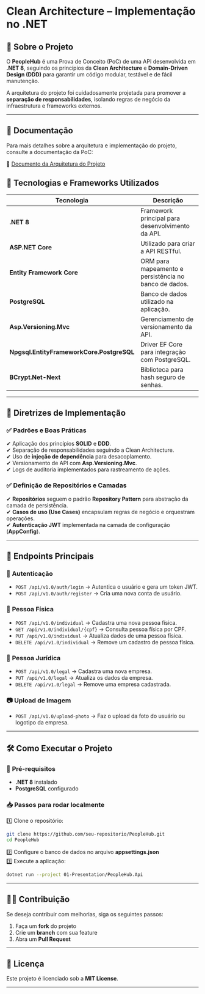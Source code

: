 # Clean Architecture – Implementação no .NET

## 📌 Sobre o Projeto  
O **PeopleHub** é uma Prova de Conceito (PoC) de uma API desenvolvida em **.NET 8**, seguindo os princípios da **Clean Architecture** e **Domain-Driven Design (DDD)** para garantir um código modular, testável e de fácil manutenção.  

A arquitetura do projeto foi cuidadosamente projetada para promover a **separação de responsabilidades**, isolando regras de negócio da infraestrutura e frameworks externos.

---

## 📄 Documentação

Para mais detalhes sobre a arquitetura e implementação do projeto, consulte a documentação da PoC:

📄 [Documento da Arquitetura do Projeto](backend/docs/PoC-PeopleHub-v0.pdf)


## 🚀 Tecnologias e Frameworks Utilizados  
| Tecnologia | Descrição |
|------------|-----------|
| **.NET 8** | Framework principal para desenvolvimento da API. |
| **ASP.NET Core** | Utilizado para criar a API RESTful. |
| **Entity Framework Core** | ORM para mapeamento e persistência no banco de dados. |
| **PostgreSQL** | Banco de dados utilizado na aplicação. |
| **Asp.Versioning.Mvc** | Gerenciamento de versionamento da API. |
| **Npgsql.EntityFrameworkCore.PostgreSQL** | Driver EF Core para integração com PostgreSQL. |
| **BCrypt.Net-Next** | Biblioteca para hash seguro de senhas. |

---

## 📖 Diretrizes de Implementação  

### ✅ **Padrões e Boas Práticas**  
✔ Aplicação dos princípios **SOLID** e **DDD**.  
✔ Separação de responsabilidades seguindo a Clean Architecture.  
✔ Uso de **injeção de dependência** para desacoplamento.  
✔ Versionamento de API com **Asp.Versioning.Mvc**.  
✔ Logs de auditoria implementados para rastreamento de ações.  

### ✅ **Definição de Repositórios e Camadas**  
✔ **Repositórios** seguem o padrão **Repository Pattern** para abstração da camada de persistência.  
✔ **Casos de uso (Use Cases)** encapsulam regras de negócio e orquestram operações.  
✔ **Autenticação JWT** implementada na camada de configuração (**AppConfig**).  

---

## 📡 Endpoints Principais  

### 🔑 **Autenticação**
- `POST /api/v1.0/auth/login` → Autentica o usuário e gera um token JWT.  
- `POST /api/v1.0/auth/register` → Cria uma nova conta de usuário.  

### 👤 **Pessoa Física**
- `POST /api/v1.0/individual` → Cadastra uma nova pessoa física.  
- `GET /api/v1.0/individual/{cpf}` → Consulta pessoa física por CPF.  
- `PUT /api/v1.0/individual` → Atualiza dados de uma pessoa física.  
- `DELETE /api/v1.0/individual` → Remove um cadastro de pessoa física.  

### 🏢 **Pessoa Jurídica**
- `POST /api/v1.0/legal` → Cadastra uma nova empresa.  
- `PUT /api/v1.0/legal` → Atualiza os dados da empresa.  
- `DELETE /api/v1.0/legal` → Remove uma empresa cadastrada.  

### 📷 **Upload de Imagem**
- `POST /api/v1.0/upload-photo` → Faz o upload da foto do usuário ou logotipo da empresa.  

---

## 🛠️ Como Executar o Projeto  

### 📌 **Pré-requisitos**
- **.NET 8** instalado  
- **PostgreSQL** configurado  

### 📥 **Passos para rodar localmente**
1️⃣ Clone o repositório:  
```bash
git clone https://github.com/seu-repositorio/PeopleHub.git
cd PeopleHub
```
2️⃣ Configure o banco de dados no arquivo **appsettings.json**  
3️⃣ Execute a aplicação:  
```bash
dotnet run --project 01-Presentation/PeopleHub.Api
```

---

## 👨‍💻 Contribuição  
Se deseja contribuir com melhorias, siga os seguintes passos:
1. Faça um **fork** do projeto  
2. Crie um **branch** com sua feature  
3. Abra um **Pull Request**  

---

## 📜 Licença  
Este projeto é licenciado sob a **MIT License**.  

---
